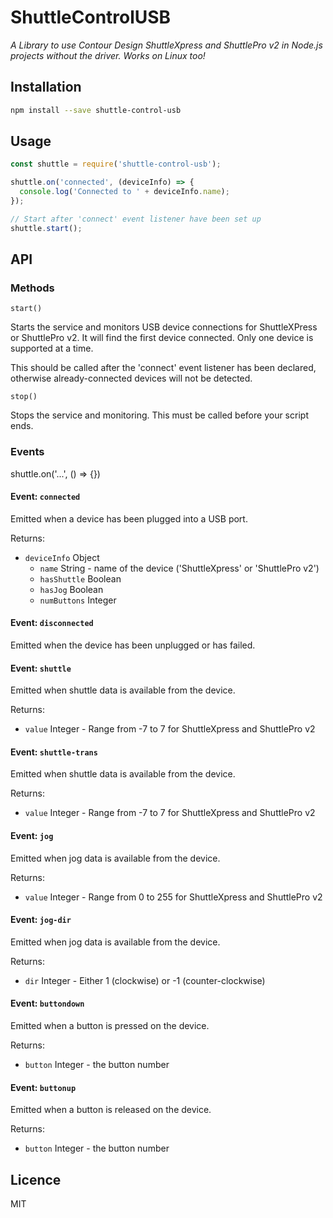 # ShuttleControlUSB

_A Library to use Contour Design ShuttleXpress and ShuttlePro v2 in Node.js projects without the driver. Works on Linux too!_

## Installation
```sh
npm install --save shuttle-control-usb
```

## Usage
```javascript
const shuttle = require('shuttle-control-usb');

shuttle.on('connected', (deviceInfo) => {
  console.log('Connected to ' + deviceInfo.name);
});

// Start after 'connect' event listener have been set up
shuttle.start();
```

## API

### Methods
`start()`

Starts the service and monitors USB device connections for ShuttleXPress or ShuttlePro v2. It will find the first device connected. Only one device is supported at a time.

This should be called after the 'connect' event listener has been declared, otherwise already-connected devices will not be detected.


`stop()`

Stops the service and monitoring. This must be called before your script ends.

### Events
shuttle.on('...', () => {})

#### Event: `connected`
Emitted when a device has been plugged into a USB port.

Returns:
- `deviceInfo` Object
  - `name` String - name of the device ('ShuttleXpress' or 'ShuttlePro v2')
  - `hasShuttle` Boolean
  - `hasJog` Boolean
  - `numButtons` Integer

#### Event: `disconnected`
Emitted when the device has been unplugged or has failed.

#### Event: `shuttle`
Emitted when shuttle data is available from the device.

Returns:
- `value` Integer - Range from -7 to 7 for ShuttleXpress and ShuttlePro v2

#### Event: `shuttle-trans`
Emitted when shuttle data is available from the device.

Returns:
- `value` Integer - Range from -7 to 7 for ShuttleXpress and ShuttlePro v2

#### Event: `jog`
Emitted when jog data is available from the device.

Returns:
- `value` Integer - Range from 0 to 255 for ShuttleXpress and ShuttlePro v2

#### Event: `jog-dir`
Emitted when jog data is available from the device.

Returns:
- `dir` Integer - Either 1 (clockwise) or -1 (counter-clockwise)

#### Event: `buttondown`
Emitted when a button is pressed on the device.

Returns:
- `button` Integer - the button number

#### Event: `buttonup`
Emitted when a button is released on the device.

Returns:
- `button` Integer - the button number


## Licence
MIT

